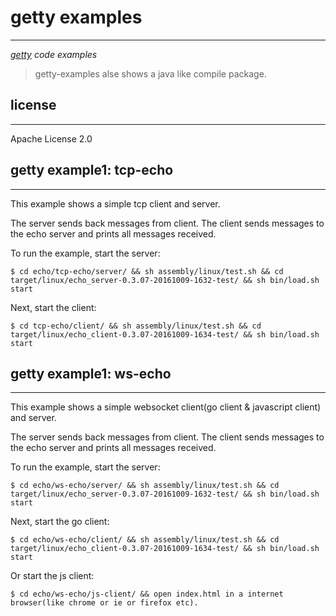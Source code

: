 # getty examples ##
---
*[getty](https://github.com/alexstocks/getty) code examples*

> getty-examples alse shows a java like compile package.

## license ##
---
Apache License 2.0


## getty example1: tcp-echo ##
---

This example shows a simple tcp client and server.

The server sends back messages from client. The client sends messages to the echo server and prints all messages received.

To run the example, start the server:

    $ cd echo/tcp-echo/server/ && sh assembly/linux/test.sh && cd target/linux/echo_server-0.3.07-20161009-1632-test/ && sh bin/load.sh start

Next, start the client:

    $ cd tcp-echo/client/ && sh assembly/linux/test.sh && cd target/linux/echo_client-0.3.07-20161009-1634-test/ && sh bin/load.sh start

## getty example1: ws-echo ##
---

This example shows a simple websocket client(go client & javascript client) and server.

The server sends back messages from client. The client sends messages to the echo server and prints all messages received.

To run the example, start the server:

    $ cd echo/ws-echo/server/ && sh assembly/linux/test.sh && cd target/linux/echo_server-0.3.07-20161009-1632-test/ && sh bin/load.sh start

Next, start the go client:

    $ cd echo/ws-echo/client/ && sh assembly/linux/test.sh && cd target/linux/echo_client-0.3.07-20161009-1634-test/ && sh bin/load.sh start

Or start the js client:

    $ cd echo/ws-echo/js-client/ && open index.html in a internet browser(like chrome or ie or firefox etc).
